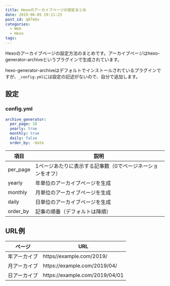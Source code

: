 ```yaml
---
title: Hexoのアーカイブページの設定まとめ
date: 2019-06-05 19:11:23
post_id: q87e6x
categories:
  - Web
  - Hexo
tags:
---
```


Hexoのアーカイブページの設定方法のまとめです。アーカイブページはhexo-generator-archiveというプラグインで生成されています。

hexo-generator-archiveはデフォルトでインストールされているプラグインですが、`_config.yml`には設定の記述がないので、自分で追加します。

## 設定

### config.yml

```yml
archive_generator:
  per_page: 10
  yearly: true
  monthly: true
  daily: false
  order_by: -date
```

| 項目    | 説明                                                 |
|---------|-----------------------------------------------------|
|per_page |1ページあたりに表示する記事数（0でページネーションをオフ）|
|yearly   |年単位のアーカイブページを生成                          |
|monthly  |月単位のアーカイブページを生成                          |
|daily    |日単位のアーカイブページを生成                          |
|order_by |記事の順番（デフォルトは降順）                          |


## URL例


| ページ      | URL                                |
|------------|------------------------------------|
|年アーカイブ |https//example.com/2019/            |
|月アーカイブ |https&#58;//example.com/2019/04/     |
|日アーカイブ |https&#58;//example.com/2019/04/01   |
